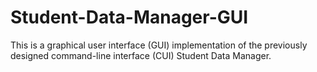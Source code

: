 # Student-Data-Manager-GUI
This is a graphical user interface (GUI) implementation of the previously designed command-line interface (CUI) Student Data Manager.
